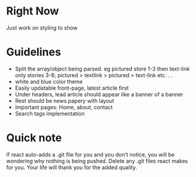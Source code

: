 # Right Now

Just work on styling to show

# Guidelines

* Split the array/object being parsed. eg pictured store 1-3 then text-link only stories 3-8; pictured > textlink > pictured > text-link etc. . .
* white and blue color theme
* Easily updatable front-page, latest article first
* Under headers, lead article should appear like a banner of a banner
* Rest should be news papery with layout
* Important pages: Home, about, contact
* Search tags implementation

# Quick note 

If react auto-adds a .git file for you and you don't notice, you will be wondering why nothing is being pushed. Delete any .git files react makes for you. Your life will thank you for the added quality.